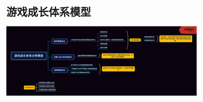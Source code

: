 
# 游戏成长体系模型
![Growth-system(Games).png](https://github.com/JiayingLiJenny/Analytic-Model/blob/master/Growth-system/Growth-system(Games).png)

